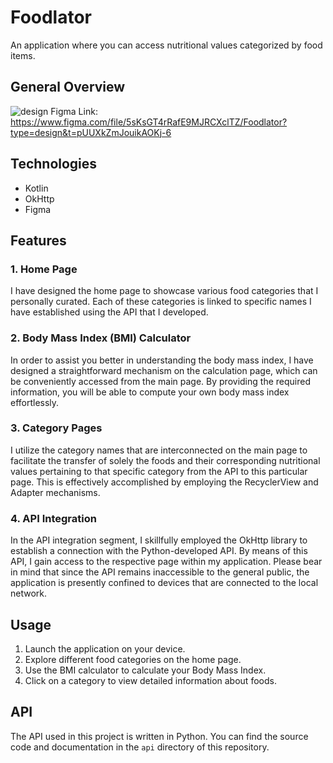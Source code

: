 # Foodlator

An application where you can access nutritional values categorized by food items.

## General Overview
![design](https://github.com/fleaudie/Foodlator/assets/121239335/4563703c-be97-4c9c-9481-97fd041591dc)
Figma Link: https://www.figma.com/file/5sKsGT4rRafE9MJRCXclTZ/Foodlator?type=design&t=pUUXkZmJouikAOKj-6

## Technologies
- Kotlin
- OkHttp
- Figma

## Features

### 1. Home Page
I have designed the home page to showcase various food categories that I personally curated. Each of these categories is linked to specific names I have established using the API that I developed.

### 2. Body Mass Index (BMI) Calculator
In order to assist you better in understanding the body mass index, I have designed a straightforward mechanism on the calculation page, which can be conveniently accessed from the main page. By providing the required information, you will be able to compute your own body mass index effortlessly.

### 3. Category Pages

I utilize the category names that are interconnected on the main page to facilitate the transfer of solely the foods and their corresponding nutritional values pertaining to that specific category from the API to this particular page. This is effectively accomplished by employing the RecyclerView and Adapter mechanisms.

### 4. API Integration
In the API integration segment, I skillfully employed the OkHttp library to establish a connection with the Python-developed API. By means of this API, I gain access to the respective page within my application. Please bear in mind that since the API remains inaccessible to the general public, the application is presently confined to devices that are connected to the local network.

## Usage
1. Launch the application on your device.
2. Explore different food categories on the home page.
3. Use the BMI calculator to calculate your Body Mass Index.
4. Click on a category to view detailed information about foods.

## API
The API used in this project is written in Python. You can find the source code and documentation in the `api` directory of this repository.
